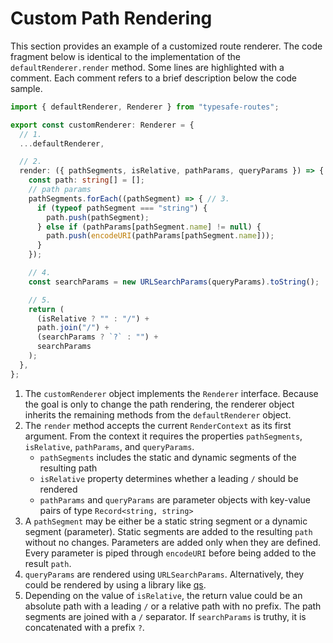 # Custom Path Rendering

This section provides an example of a customized route renderer. The code fragment below is identical to the implementation of the `defaultRenderer.render` method. Some lines are highlighted with a comment. Each comment refers to a brief description below the code sample.

``` ts
import { defaultRenderer, Renderer } from "typesafe-routes";

export const customRenderer: Renderer = {
  // 1.
  ...defaultRenderer,

  // 2. 
  render: ({ pathSegments, isRelative, pathParams, queryParams }) => {
    const path: string[] = [];
    // path params
    pathSegments.forEach((pathSegment) => { // 3.
      if (typeof pathSegment === "string") {
        path.push(pathSegment);
      } else if (pathParams[pathSegment.name] != null) {
        path.push(encodeURI(pathParams[pathSegment.name]));
      }
    });

    // 4.
    const searchParams = new URLSearchParams(queryParams).toString();

    // 5.
    return (
      (isRelative ? "" : "/") +
      path.join("/") +
      (searchParams ? `?` : "") +
      searchParams
    );
  },
};
```

1. The `customRenderer` object implements the `Renderer` interface. Because the goal is only to change the path rendering, the renderer object inherits the remaining methods from the `defaultRenderer` object.
2. The `render` method accepts the current `RenderContext` as its first argument. From the context it requires the properties `pathSegments`, `isRelative`, `pathParams`, and `queryParams`.
   - `pathSegments` includes the static and dynamic segments of the resulting path 
   - `isRelative` property determines whether a leading `/` should be rendered
   - `pathParams` and `queryParams` are parameter objects with key-value pairs of type `Record<string, string>`
3. A `pathSegment` may be either be a static string segment or a dynamic segment (parameter). Static segments are added to the resulting `path` without no changes. Parameters are added only when they are defined. Every parameter is piped through `encodeURI` before being added to the result `path`.
4. `queryParams` are rendered using `URLSearchParams`. Alternatively, they could be rendered by using a library like [qs](https://github.com/ljharb/qs).
5. Depending on the value of `isRelative`, the return value could be an absolute path with a leading `/` or a relative path with no prefix. The path segments are joined with a `/` separator. If `searchParams` is truthy, it is concatenated with a prefix `?`.

